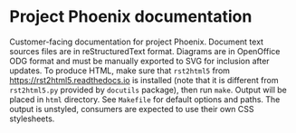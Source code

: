 # Project Phoenix documentation

Customer-facing documentation for project Phoenix. Document text sources files
are in reStructuredText format. Diagrams are in OpenOffice ODG format and must
be manually exported to SVG for inclusion after updates. To produce HTML, make
sure that `rst2html5` from https://rst2html5.readthedocs.io is installed (note
that it is different from `rst2html5.py` provided by `docutils` package),
then run `make`. Output will be placed in `html` directory. See `Makefile`
for default options and paths. The output is unstyled, consumers are expected
to use their own CSS stylesheets.